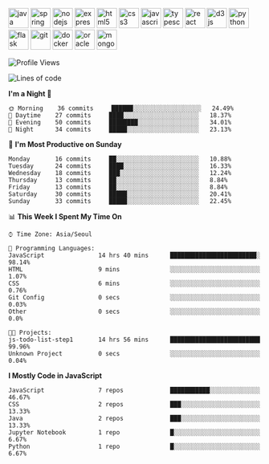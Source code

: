 <p align="left">
    <img src="https://devicons.github.io/devicon/devicon.git/icons/java/java-original-wordmark.svg" alt="java" width="40" height="40"/>
    <img src="https://www.vectorlogo.zone/logos/springio/springio-icon.svg" alt="spring" width="40" height="40"/>
    <img src="https://devicons.github.io/devicon/devicon.git/icons/nodejs/nodejs-original-wordmark.svg" alt="nodejs" width="40" height="40"/>
    <img src="https://devicons.github.io/devicon/devicon.git/icons/express/express-original-wordmark.svg" alt="express" width="40" height="40"/>
    <img src="https://devicons.github.io/devicon/devicon.git/icons/html5/html5-original-wordmark.svg" alt="html5" width="40" height="40"/>
    <img src="https://devicons.github.io/devicon/devicon.git/icons/css3/css3-original-wordmark.svg" alt="css3" width="40" height="40"/>
    <img src="https://devicons.github.io/devicon/devicon.git/icons/javascript/javascript-original.svg" alt="javascript" width="40" height="40"/>
    <img src="https://devicons.github.io/devicon/devicon.git/icons/typescript/typescript-original.svg" alt="typescript" width="40" height="40"/>
    <img src="https://devicons.github.io/devicon/devicon.git/icons/react/react-original-wordmark.svg" alt="react" width="40" height="40"/>
    <img src="https://devicons.github.io/devicon/devicon.git/icons/d3js/d3js-original.svg" alt="d3js" width="40" height="40"/>
    <img src="https://devicons.github.io/devicon/devicon.git/icons/python/python-original.svg" alt="python" width="40" height="40"/>
    <img src="https://www.vectorlogo.zone/logos/pocoo_flask/pocoo_flask-icon.svg" alt="flask" width="40" height="40"/>
    <img src="https://www.vectorlogo.zone/logos/git-scm/git-scm-icon.svg" alt="git" width="40" height="40"/>
    <img src="https://devicons.github.io/devicon/devicon.git/icons/docker/docker-original-wordmark.svg" alt="docker" width="40" height="40"/>
    <img src="https://devicons.github.io/devicon/devicon.git/icons/oracle/oracle-original.svg" alt="oracle" width="40" height="40"/>
    <img src="https://devicons.github.io/devicon/devicon.git/icons/mongodb/mongodb-original-wordmark.svg" alt="mongodb" width="40" height="40"/>
</p>

<!--START_SECTION:waka-->
![Profile Views](http://img.shields.io/badge/Profile%20Views-2-blue)

![Lines of code](https://img.shields.io/badge/From%20Hello%20World%20I%27ve%20Written-91427%20lines%20of%20code-blue)

**I'm a Night 🦉** 

```text
🌞 Morning    36 commits     ██████░░░░░░░░░░░░░░░░░░░   24.49% 
🌆 Daytime    27 commits     ████░░░░░░░░░░░░░░░░░░░░░   18.37% 
🌃 Evening    50 commits     ████████░░░░░░░░░░░░░░░░░   34.01% 
🌙 Night      34 commits     █████░░░░░░░░░░░░░░░░░░░░   23.13%

```
📅 **I'm Most Productive on Sunday** 

```text
Monday       16 commits     ██░░░░░░░░░░░░░░░░░░░░░░░   10.88% 
Tuesday      24 commits     ████░░░░░░░░░░░░░░░░░░░░░   16.33% 
Wednesday    18 commits     ███░░░░░░░░░░░░░░░░░░░░░░   12.24% 
Thursday     13 commits     ██░░░░░░░░░░░░░░░░░░░░░░░   8.84% 
Friday       13 commits     ██░░░░░░░░░░░░░░░░░░░░░░░   8.84% 
Saturday     30 commits     █████░░░░░░░░░░░░░░░░░░░░   20.41% 
Sunday       33 commits     █████░░░░░░░░░░░░░░░░░░░░   22.45%

```


📊 **This Week I Spent My Time On** 

```text
⌚︎ Time Zone: Asia/Seoul

💬 Programming Languages: 
JavaScript               14 hrs 40 mins      ████████████████████████░   98.14% 
HTML                     9 mins              ░░░░░░░░░░░░░░░░░░░░░░░░░   1.07% 
CSS                      6 mins              ░░░░░░░░░░░░░░░░░░░░░░░░░   0.76% 
Git Config               0 secs              ░░░░░░░░░░░░░░░░░░░░░░░░░   0.03% 
Other                    0 secs              ░░░░░░░░░░░░░░░░░░░░░░░░░   0.0%

🐱‍💻 Projects: 
js-todo-list-step1       14 hrs 56 mins      █████████████████████████   99.96% 
Unknown Project          0 secs              ░░░░░░░░░░░░░░░░░░░░░░░░░   0.04%

```

**I Mostly Code in JavaScript** 

```text
JavaScript               7 repos             ███████████░░░░░░░░░░░░░░   46.67% 
CSS                      2 repos             ███░░░░░░░░░░░░░░░░░░░░░░   13.33% 
Java                     2 repos             ███░░░░░░░░░░░░░░░░░░░░░░   13.33% 
Jupyter Notebook         1 repo              █░░░░░░░░░░░░░░░░░░░░░░░░   6.67% 
Python                   1 repo              █░░░░░░░░░░░░░░░░░░░░░░░░   6.67%

```



<!--END_SECTION:waka-->

